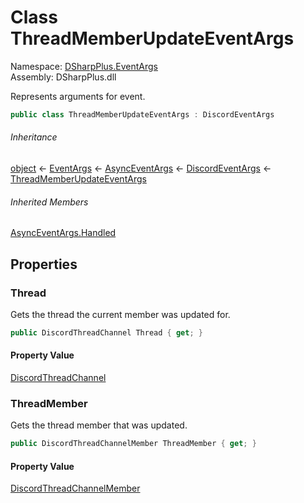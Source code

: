 # Class ThreadMemberUpdateEventArgs

Namespace: [DSharpPlus.EventArgs](DSharpPlus.EventArgs.md)  
Assembly: DSharpPlus.dll

Represents arguments for <xref href="DSharpPlus.DiscordClient.ThreadMemberUpdated" data-throw-if-not-resolved="false"></xref> event.

```csharp
public class ThreadMemberUpdateEventArgs : DiscordEventArgs
```

###### Inheritance

[object](https://learn.microsoft.com/dotnet/api/system.object) ← 
[EventArgs](https://learn.microsoft.com/dotnet/api/system.eventargs) ← 
[AsyncEventArgs](DSharpPlus.AsyncEvents.AsyncEventArgs.md) ← 
[DiscordEventArgs](DSharpPlus.EventArgs.DiscordEventArgs.md) ← 
[ThreadMemberUpdateEventArgs](DSharpPlus.EventArgs.ThreadMemberUpdateEventArgs.md)

###### Inherited Members

[AsyncEventArgs.Handled](DSharpPlus.AsyncEvents.AsyncEventArgs.md\#DSharpPlus\_AsyncEvents\_AsyncEventArgs\_Handled)

## Properties

### <a id="DSharpPlus_EventArgs_ThreadMemberUpdateEventArgs_Thread"></a>Thread

Gets the thread the current member was updated for.

```csharp
public DiscordThreadChannel Thread { get; }
```

#### Property Value

[DiscordThreadChannel](DSharpPlus.Entities.DiscordThreadChannel.md)

### <a id="DSharpPlus_EventArgs_ThreadMemberUpdateEventArgs_ThreadMember"></a>ThreadMember

Gets the thread member that was updated.

```csharp
public DiscordThreadChannelMember ThreadMember { get; }
```

#### Property Value

[DiscordThreadChannelMember](DSharpPlus.Entities.DiscordThreadChannelMember.md)

